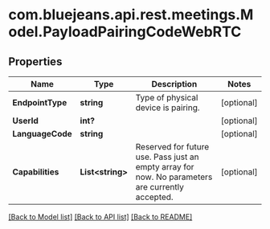 # com.bluejeans.api.rest.meetings.Model.PayloadPairingCodeWebRTC
## Properties

Name | Type | Description | Notes
------------ | ------------- | ------------- | -------------
**EndpointType** | **string** | Type of physical device is pairing. | [optional] 
**UserId** | **int?** |  | [optional] 
**LanguageCode** | **string** |  | [optional] 
**Capabilities** | **List&lt;string&gt;** | Reserved for future use. Pass just an empty array for now. No parameters are currently accepted. | [optional] 

[[Back to Model list]](../README.md#documentation-for-models) [[Back to API list]](../README.md#documentation-for-api-endpoints) [[Back to README]](../README.md)

